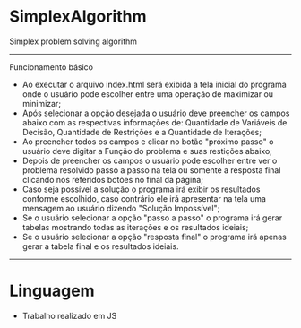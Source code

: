 # SimplexAlgorithm
Simplex problem solving algorithm


---------------------------------

Funcionamento básico

- Ao executar o arquivo index.html será exibida a tela inicial do programa onde o usuário pode escolher entre uma operação de maximizar ou minimizar;
- Após selecionar a opção desejada o usuário deve preencher os campos abaixo com as respectivas informações de: Quantidade de Variáveis de Decisão, Quantidade de Restrições e a Quantidade de Iterações;
- Ao preencher todos os campos e clicar no botão "próximo passo" o usuário deve digitar a Função do problema e suas restições abaixo;
- Depois de preencher os campos o usuário pode escolher entre ver o problema resolvido passo a passo na tela ou somente a resposta final clicando nos referidos botões no final da página;
- Caso seja possível a solução o programa irá exibir os resultados conforme escolhido, caso contrário ele irá apresentar na tela uma mensagem ao usuário dizendo "Solução Impossível";
- Se o usuário selecionar a opção "passo a passo" o programa irá gerar tabelas mostrando todas as iterações e os resultados ideiais;
- Se o usuário selecionar a opção "resposta final" o programa irá apenas gerar a tabela final e os resultados ideiais.

---------------------------------

# Linguagem
- Trabalho realizado em JS
